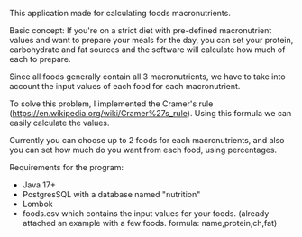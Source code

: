 This application made for calculating foods macronutrients.

Basic concept: If you're on a strict diet with pre-defined macronutrient values and want to prepare your meals for the day, you can set your protein, carbohydrate and fat sources and the software will calculate how much of each to prepare.

Since all foods generally contain all 3 macronutrients, we have to take into account the input values of each food for each macronutrient.

To solve this problem, I implemented the Cramer's rule (https://en.wikipedia.org/wiki/Cramer%27s_rule).
Using this formula we can easily calculate the values.

Currently you can choose up to 2 foods for each macronutrients, and also you can set how much do you want from each food, using percentages.

Requirements for the program:
<ul>
<li>Java 17+</li>
<li>PostgresSQL with a database named "nutrition"</li></li></li>
<li>Lombok</li></li>
<li>foods.csv which contains the input values for your foods. (already attached an example with a few foods. formula: name,protein,ch,fat)</li>
</ul>
